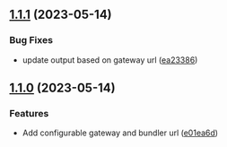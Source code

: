 

## [1.1.1](https://github.com/pawanpaudel93/arweave-archive-action/compare/v1.1.0...v1.1.1) (2023-05-14)


### Bug Fixes

* update output based on gateway url ([ea23386](https://github.com/pawanpaudel93/arweave-archive-action/commit/ea23386d8fe25c92b5553b821ba51d598eea59fa))

## [1.1.0](https://github.com/pawanpaudel93/arweave-archive-action/compare/v1.0.0...v1.1.0) (2023-05-14)


### Features

* Add configurable gateway and bundler url ([e01ea6d](https://github.com/pawanpaudel93/arweave-archive-action/commit/e01ea6df073151a084a37baaa41f59c09ae4f932))